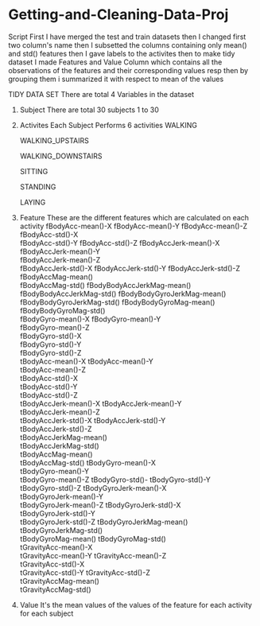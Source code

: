 # Getting-and-Cleaning-Data-Proj
Script
 First I have merged the test and train datasets 
 then I changed first two column's name
 then I subsetted the columns containing only mean() and std() features
 then I gave labels to the activites
 then to make tidy dataset I made Features and Value Column which contains all the observations of the features and their corresponding values resp 
 then by grouping them i summarized it with respect to mean of the values


TIDY DATA SET
There are total 4 Variables in the dataset
1) Subject
  There are total 30 subjects 1 to 30
2) Activites
  Each Subject Performs 6 activities 
     WALKING

     WALKING_UPSTAIRS
 
     WALKING_DOWNSTAIRS
  
     SITTING
  
     STANDING
  
     LAYING
 
3) Feature
  These are the different features which are calculated on each activity
   fBodyAcc-mean()-X
   fBodyAcc-mean()-Y
   fBodyAcc-mean()-Z 
   fBodyAcc-std()-X   
   fBodyAcc-std()-Y
   fBodyAcc-std()-Z 
   fBodyAccJerk-mean()-X  
   fBodyAccJerk-mean()-Y     
   fBodyAccJerk-mean()-Z                       
   fBodyAccJerk-std()-X
   fBodyAccJerk-std()-Y 
   fBodyAccJerk-std()-Z     
   fBodyAccMag-mean()     
   fBodyAccMag-std()
   fBodyBodyAccJerkMag-mean() 
   fBodyBodyAccJerkMag-std() 
   fBodyBodyGyroJerkMag-mean()  
   fBodyBodyGyroJerkMag-std() 
   fBodyBodyGyroMag-mean()     
   fBodyBodyGyroMag-std()        
   fBodyGyro-mean()-X 
   fBodyGyro-mean()-Y     
   fBodyGyro-mean()-Z          
   fBodyGyro-std()-X  
   fBodyGyro-std()-Y       
   fBodyGyro-std()-Z      
   tBodyAcc-mean()-X 
   tBodyAcc-mean()-Y      
   tBodyAcc-mean()-Z          
   tBodyAcc-std()-X  
   tBodyAcc-std()-Y         
   tBodyAcc-std()-Z    
   tBodyAccJerk-mean()-X 
   tBodyAccJerk-mean()-Y      
   tBodyAccJerk-mean()-Z     
   tBodyAccJerk-std()-X 
   tBodyAccJerk-std()-Y    
   tBodyAccJerk-std()-Z   
   tBodyAccJerkMag-mean()  
   tBodyAccJerkMag-std()      
   tBodyAccMag-mean()      
   tBodyAccMag-std() 
   tBodyGyro-mean()-X      
   tBodyGyro-mean()-Y     
   tBodyGyro-mean()-Z 
   tBodyGyro-std()-
   tBodyGyro-std()-Y      
   tBodyGyro-std()-Z 
   tBodyGyroJerk-mean()-X   
   tBodyGyroJerk-mean()-Y   
   tBodyGyroJerk-mean()-Z 
   tBodyGyroJerk-std()-X   
   tBodyGyroJerk-std()-Y    
   tBodyGyroJerk-std()-Z 
   tBodyGyroJerkMag-mean()    
   tBodyGyroJerkMag-std()     
   tBodyGyroMag-mean() 
   tBodyGyroMag-std()    
   tGravityAcc-mean()-X     
   tGravityAcc-mean()-Y 
   tGravityAcc-mean()-Z   
   tGravityAcc-std()-X    
   tGravityAcc-std()-Y 
   tGravityAcc-std()-Z    
   tGravityAccMag-mean()   
   tGravityAccMag-std() 

4) Value
  It's the mean values of the values of the feature for each activity for each subject
